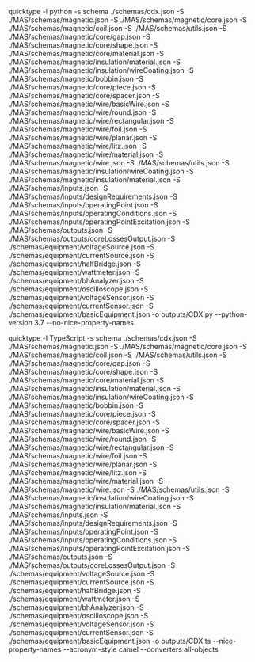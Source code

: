 quicktype -l python -s schema ./schemas/cdx.json -S ./MAS/schemas/magnetic.json -S ./MAS/schemas/magnetic/core.json -S ./MAS/schemas/magnetic/coil.json -S ./MAS/schemas/utils.json -S ./MAS/schemas/magnetic/core/gap.json -S ./MAS/schemas/magnetic/core/shape.json -S ./MAS/schemas/magnetic/core/material.json -S ./MAS/schemas/magnetic/insulation/material.json -S ./MAS/schemas/magnetic/insulation/wireCoating.json -S ./MAS/schemas/magnetic/bobbin.json -S ./MAS/schemas/magnetic/core/piece.json -S ./MAS/schemas/magnetic/core/spacer.json -S ./MAS/schemas/magnetic/wire/basicWire.json -S ./MAS/schemas/magnetic/wire/round.json -S ./MAS/schemas/magnetic/wire/rectangular.json -S ./MAS/schemas/magnetic/wire/foil.json -S ./MAS/schemas/magnetic/wire/planar.json -S ./MAS/schemas/magnetic/wire/litz.json -S ./MAS/schemas/magnetic/wire/material.json -S ./MAS/schemas/magnetic/wire.json -S ./MAS/schemas/utils.json -S ./MAS/schemas/magnetic/insulation/wireCoating.json -S ./MAS/schemas/magnetic/insulation/material.json -S ./MAS/schemas/inputs.json -S ./MAS/schemas/inputs/designRequirements.json -S ./MAS/schemas/inputs/operatingPoint.json -S ./MAS/schemas/inputs/operatingConditions.json -S ./MAS/schemas/inputs/operatingPointExcitation.json -S ./MAS/schemas/outputs.json -S ./MAS/schemas/outputs/coreLossesOutput.json -S ./schemas/equipment/voltageSource.json -S ./schemas/equipment/currentSource.json -S ./schemas/equipment/halfBridge.json -S ./schemas/equipment/wattmeter.json -S ./schemas/equipment/bhAnalyzer.json -S ./schemas/equipment/oscilloscope.json -S ./schemas/equipment/voltageSensor.json -S ./schemas/equipment/currentSensor.json -S ./schemas/equipment/basicEquipment.json -o outputs/CDX.py --python-version 3.7 --no-nice-property-names

quicktype -l TypeScript -s schema ./schemas/cdx.json -S ./MAS/schemas/magnetic.json -S ./MAS/schemas/magnetic/core.json -S ./MAS/schemas/magnetic/coil.json -S ./MAS/schemas/utils.json -S ./MAS/schemas/magnetic/core/gap.json -S ./MAS/schemas/magnetic/core/shape.json -S ./MAS/schemas/magnetic/core/material.json -S ./MAS/schemas/magnetic/insulation/material.json -S ./MAS/schemas/magnetic/insulation/wireCoating.json -S ./MAS/schemas/magnetic/bobbin.json -S ./MAS/schemas/magnetic/core/piece.json -S ./MAS/schemas/magnetic/core/spacer.json -S ./MAS/schemas/magnetic/wire/basicWire.json -S ./MAS/schemas/magnetic/wire/round.json -S ./MAS/schemas/magnetic/wire/rectangular.json -S ./MAS/schemas/magnetic/wire/foil.json -S ./MAS/schemas/magnetic/wire/planar.json -S ./MAS/schemas/magnetic/wire/litz.json -S ./MAS/schemas/magnetic/wire/material.json -S ./MAS/schemas/magnetic/wire.json -S ./MAS/schemas/utils.json -S ./MAS/schemas/magnetic/insulation/wireCoating.json -S ./MAS/schemas/magnetic/insulation/material.json -S ./MAS/schemas/inputs.json -S ./MAS/schemas/inputs/designRequirements.json -S ./MAS/schemas/inputs/operatingPoint.json -S ./MAS/schemas/inputs/operatingConditions.json -S ./MAS/schemas/inputs/operatingPointExcitation.json -S ./MAS/schemas/outputs.json -S ./MAS/schemas/outputs/coreLossesOutput.json -S ./schemas/equipment/voltageSource.json -S ./schemas/equipment/currentSource.json -S ./schemas/equipment/halfBridge.json -S ./schemas/equipment/wattmeter.json -S ./schemas/equipment/bhAnalyzer.json -S ./schemas/equipment/oscilloscope.json -S ./schemas/equipment/voltageSensor.json -S ./schemas/equipment/currentSensor.json -S ./schemas/equipment/basicEquipment.json -o outputs/CDX.ts --nice-property-names --acronym-style camel --converters all-objects